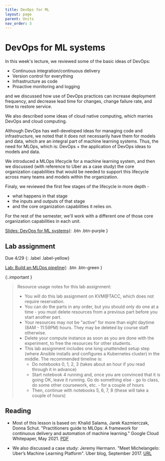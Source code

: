 ```yaml
---
title: DevOps for ML
layout: page
parent: Units
nav_order: 3
---
```



# DevOps for ML systems


In this week's lecture, we reviewed some of the basic ideas of DevOps:

* Continuous integration/continuous delivery
* Version control for everything
* Infrastructure as code
* Proactive monitoring and logging

and we discussed how use of DevOps practices can increase deployment frequency, and decrease lead time for changes, change failure rate, and time to restore service.

We also described some ideas of cloud native computing, which marries DevOps and cloud computing.

Although DevOps has well-developed ideas for managing code and infrastructure, we noted that it does not necessarily have them for models and data, which are an integral part of machine learning systems. Thus, the need for MLOps, which is: DevOps + the application of DevOps ideas to models and data.

We introduced a MLOps lifecycle for a machine learning system, and then we discussed (with reference to Uber as a case study) the core organization capabilities that would be needed to support this lifecycle across many teams and models within the organization.

Finaly, we reviewed the first few stages of the lifecycle in more depth - 

* what happens in that stage
* the inputs and outputs of that stage
* and the core organization capabilities it relies on.

For the rest of the semester, we'll work with a different one of those core organization capabilities in each unit.

[Slides: DevOps for ML systems](https://link.excalidraw.com/p/readonly/xduAEWPqHPv6IqHAOACz){: .btn .btn-purple }

## Lab assignment

Due 4/29
{: .label .label-yellow}

[Lab: Build an MLOps pipeline](https://teaching-on-testbeds.github.io/mlops-chi/){: .btn .btn-green }

{:.important }
> Resource usage notes for this lab assignment:
> 
> * You will do this lab assignment on KVM@TACC, which does not require reservation.
> * You can do the parts in any order, but you should only do one at a time - you must delete resources from a previous part before you start another part.
> * Your resources may not be "active" for more than eight daytime (8AM - 11:59PM) hours. They may be deleted by course staff otherwise.
> * Delete your compute instance as soon as you are done with the experiment, to free the resources for other students.
> * This lab assignment includes one long unattended setup step (where Ansible installs and configures a Kubernetes cluster) in the middle. The recommended timeline is: 
>   * Do notebooks 0, 1, 2, 3 (takes about an hour if you read through it in advance)
>   * Start notebook 4 running and, once you are convinced that it is going OK, leave it running. Go do something else - go to class, do some other coursework, etc. - for a couple of hours
>   * Then, continue with notebooks 5, 6, 7, 8 (these will take a couple of hours)

## Reading



* Most of this lesson is based on: Khalid Salama, Jarek Kazmierczak, Donna Schut. "Practitioners guide to MLOps: A framework for continuous delivery and automation of machine learning." Google Cloud Whitepaper, May 2021. [PDF](https://services.google.com/fh/files/misc/practitioners_guide_to_mlops_whitepaper.pdf)

* We also discussed a case study: Jeremy Hermann. "Meet Michelangelo: Uber’s Machine Learning Platform". Uber blog, September 2017. [URL](https://www.uber.com/blog/michelangelo-machine-learning-platform/)
